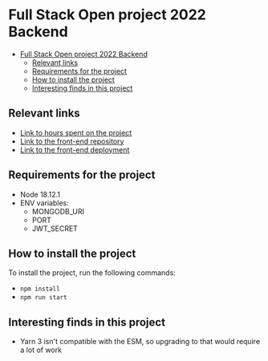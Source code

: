 # Full Stack Open project 2022 Backend

- [Full Stack Open project 2022 Backend](#full-stack-open-project-2022-backend)
  - [Relevant links](#relevant-links)
  - [Requirements for the project](#requirements-for-the-project)
  - [How to install the project](#how-to-install-the-project)
  - [Interesting finds in this project](#interesting-finds-in-this-project)

## Relevant links
- [Link to hours spent on the project](documentation/hoursUsed.md)
- [Link to the front-end repository](https://github.com/erictelkkala/FullStackOpenProject-FrontEnd)
- [Link to the front-end deployment](https://deploy-preview-4--effulgent-bombolone-cf0607.netlify.app/)
  
## Requirements for the project

- Node 18.12.1
- ENV variables:
  - MONGODB_URI
  - PORT
  - JWT_SECRET

## How to install the project

To install the project, run the following commands:

- `npm install`
- `npm run start`

## Interesting finds in this project
- Yarn 3 isn't compatible with the ESM, so upgrading to that would require a lot of work
